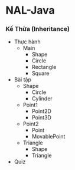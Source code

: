 # NAL-Java
### Kế Thừa (Inheritance)
+ Thực hành
  + Main
    + Shape
    + Circle
    + Rectangle
    + Square
+ Bài tập
  + Shape
    + Circle
    + Cylinder
  + Point1
    + Point2D
    + Point3D
  + Point2
    + Point
    + MovablePoint
  + Triangle
    + Shape
    + Triangle
+ Quiz